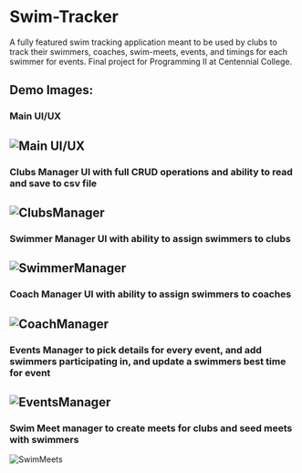# Swim-Tracker

A fully featured swim tracking application meant to be used by clubs to track their swimmers, coaches, swim-meets, events, and timings for each swimmer for events. 
Final project for Programming II at Centennial College.

## Demo Images:

### Main UI/UX
![Main UI/UX](https://github.com/k-n-sk/Swim-Tracker/blob/master/demo/1.PNG)
---
### Clubs Manager UI with full CRUD operations and ability to read and save to csv file
![ClubsManager](https://github.com/k-n-sk/Swim-Tracker/blob/master/demo/2.PNG)
---
### Swimmer Manager UI with ability to assign swimmers to clubs
![SwimmerManager](https://github.com/k-n-sk/Swim-Tracker/blob/master/demo/3.PNG)
---
### Coach Manager UI with ability to assign swimmers to coaches
![CoachManager](https://github.com/k-n-sk/Swim-Tracker/blob/master/demo/4.PNG)
---
### Events Manager to pick details for every event, and add swimmers participating in, and update a swimmers best time for event
![EventsManager](https://github.com/k-n-sk/Swim-Tracker/blob/master/demo/5.PNG)
---
### Swim Meet manager to create meets for clubs and seed meets with swimmers
![SwimMeets](https://github.com/k-n-sk/Swim-Tracker/blob/master/demo/6.PNG)
